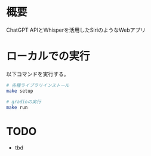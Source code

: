 # 概要
ChatGPT APIとWhisperを活用したSiriのようなWebアプリ

# ローカルでの実行
以下コマンドを実行する。
```bash
# 各種ライブラリインストール
make setup

# gradioの実行
make run
```

# TODO
- tbd
